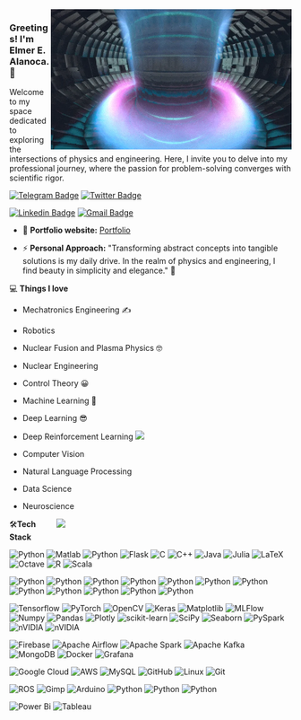 <img align="right" src="fusion_reactor_sim.webp" alt="Coder GIF" width="430" height="250">



### Greetings! I'm Elmer E. Alanoca. 👋

Welcome to my space dedicated to exploring the intersections of physics and engineering. Here, I invite you to delve into my professional journey, where the passion for problem-solving converges with scientific rigor.


[![Telegram Badge](https://img.shields.io/badge/-eealanoca-blue?style=flat-square&logo=Telegram&logoColor=white&link=https://t.me/EEAlanoca)](https://t.me/EEAlanoca)
[![Twitter Badge](https://img.shields.io/badge/-eealanoca-blue?style=flat-square&logo=x&logoColor=white&link=https://www.x.com/eealanoca/)](https://www.x.com/eealanoca)

[![Linkedin Badge](https://img.shields.io/badge/-eealanoca-blue?style=flat-square&logo=Linkedin&logoColor=white&link=https://www.linkedin.com/in/eealanoca/)](https://www.linkedin.com/in/eealanoca)
[![Gmail Badge](https://img.shields.io/badge/-eealanoca@gmail.com-c14438?style=flat-square&logo=Gmail&logoColor=white&link=mailto:eealanoca@gmail.com)](mailto:eealanoca@gmail.com)


- 🎯 **Portfolio website:** [Portfolio](https://eealanoca.github.io/)

-  ⚡ **Personal Approach:** "Transforming abstract concepts into tangible solutions is my daily drive. In the realm of physics and engineering, I find beauty in simplicity and elegance." 🚀

💻 **Things I love**
- Mechatronics Engineering ✍️
- Robotics
- Nuclear Fusion and Plasma Physics 🤓
- Nuclear Engineering
- Control Theory 😀
- Machine Learning 🧐
- Deep Learning 😎
- Deep Reinforcement Learning <img src="https://media.giphy.com/media/WUlplcMpOCEmTGBtBW/giphy.gif" width="30"> 
- Computer Vision
- Natural Language Processing
- Data Science
- Neuroscience


    <a href="https://github.com/anuraghazra/github-readme-stats" title="Go to Source">
      <img align="right" width=420 height="auto" src="https://github-readme-stats.vercel.app/api?username=eealanoca&show_icons=true&theme=dark&border_color=61dafb&hide_border=true&include_all_commits=true" />
    </a>
    
🛠**Tech Stack**

![Python](https://img.shields.io/badge/-Python-000000?style=flat&logo=python)
![Matlab](https://img.shields.io/badge/-Matlab-000000?style=flat&logo=Matlab)
![Python](https://img.shields.io/badge/-LabView-000000?style=flat&logo=labview)
![Flask](https://img.shields.io/badge/-Flask-000000?style=flat&logo=Flask)
![C](https://img.shields.io/badge/-C-000000?style=flat&logo=C)
![C++](https://img.shields.io/badge/-C++-000000?style=flat&logo=C%2B%2B)
![Java](https://img.shields.io/badge/-JAVA-000000?style=flat&logo=openjdk)
![Julia](https://img.shields.io/badge/-Julia-000000?style=flat&logo=julia)
![LaTeX](https://img.shields.io/badge/-LaTeX-000000?style=flat&logo=latex)
![Octave](https://img.shields.io/badge/-Octave-000000?style=flat&logo=Octave)
![R](https://img.shields.io/badge/-R-000000?style=flat&logo=r)
![Scala](https://img.shields.io/badge/-Scala-000000?style=flat&logo=scala)

![Python](https://img.shields.io/badge/-Geant-000000?style=flat&logo=geant)
![Python](https://img.shields.io/badge/-Root-000000?style=flat&logo=root)
![Python](https://img.shields.io/badge/-Qiskit-000000?style=flat&logo=qiskit)
![Python](https://img.shields.io/badge/-Wolfram_Language-000000?style=flat&logo=wolframlanguage)
![Python](https://img.shields.io/badge/-FEniCS-000000?style=flat&logo=fenics)
![Python](https://img.shields.io/badge/-XGC-000000?style=flat&logo=xgc)
![Python](https://img.shields.io/badge/-OpenMC-000000?style=flat&logo=openmc)
![Python](https://img.shields.io/badge/-MCNP-000000?style=flat&logo=mcnp)
![Python](https://img.shields.io/badge/-MOOSE-000000?style=flat&logo=moose)
![Python](https://img.shields.io/badge/-Modelica-000000?style=flat&logo=modelica)
![Python](https://img.shields.io/badge/-OpenFOAM-000000?style=flat&logo=openfoam)
![Python](https://img.shields.io/badge/-JAX-000000?style=flat&logo=jax)

![Tensorflow](https://img.shields.io/badge/-Tensorflow-000000?style=flat&logo=tensorflow)
![PyTorch](https://img.shields.io/badge/-PyTorch-000000?style=flat&logo=pytorch)
![OpenCV](https://img.shields.io/badge/-OpenCV-000000?style=flat&logo=opencv)
![Keras](https://img.shields.io/badge/-Keras-000000?style=flat&logo=keras)
![Matplotlib](https://img.shields.io/badge/-Matplotlib-000000?style=flat&logo=matplotlib)
![MLFlow](https://img.shields.io/badge/-MLFlow-000000?style=flat&logo=mlflow)
![Numpy](https://img.shields.io/badge/-Numpy-000000?style=flat&logo=numpy)
![Pandas](https://img.shields.io/badge/-Pandas-000000?style=flat&logo=pandas)
![Plotly](https://img.shields.io/badge/-Plotly-000000?style=flat&logo=plotly)
![scikit-learn](https://img.shields.io/badge/-Scikit--Learn-000000?style=flat&logo=scikit-learn)
![SciPy](https://img.shields.io/badge/-SciPy-000000?style=flat&logo=scipy)
![Seaborn](https://img.shields.io/badge/-Seaborn-000000?style=flat&logo=seaborn)
![PySpark](https://img.shields.io/badge/-PySpark-000000?style=flat&logo=PySpark)
![nVIDIA](https://img.shields.io/badge/-ONNX-000000?style=flat&logo=onnx)
![nVIDIA](https://img.shields.io/badge/-nVIDIA-000000?style=flat&logo=nvidia)

![Firebase](https://img.shields.io/badge/-Firebase-000000?style=flat&logo=firebase)
![Apache Airflow](https://img.shields.io/badge/-Apache_Airflow-000000?style=flat&logo=Apache%20airflow)
![Apache Spark](https://img.shields.io/badge/-Apache_Spark-000000?style=flat&logo=Apache%20spark)
![Apache Kafka](https://img.shields.io/badge/-Apache_Kafka-000000?style=flat&logo=Apache%20Kafka)
![MongoDB](https://img.shields.io/badge/-MongoDB-000000?style=flat&logo=mongodb)
![Docker](https://img.shields.io/badge/-Docker-000000?style=flat&logo=docker)
![Grafana](https://img.shields.io/badge/-Grafana-000000?style=flat&logo=grafana)

![Google Cloud](https://img.shields.io/badge/-Google_Cloud-000000?style=flat&logo=google-cloud)
![AWS](https://img.shields.io/badge/AWS-000000?style=flat-square&logo=amazon-aws)
![MySQL](https://img.shields.io/badge/-MySQL-000000?style=flat&logo=MySQL)
![GitHub](https://img.shields.io/badge/-GitHub-000000?style=flat&logo=github&logoColor=FFFFFF)
![Linux](https://img.shields.io/badge/-Linux-000000?style=flat&logo=linux&logoColor=FCC624)
![Git](https://img.shields.io/badge/-Git-000000?style=flat&logo=git&logoColor=F05032)

![ROS](https://img.shields.io/badge/-ROS-000000?style=flat&logo=ros)
![Gimp](https://img.shields.io/badge/-Gimp-000000?style=flat&logo=gimp)
![Arduino](https://img.shields.io/badge/-arduino-000000?style=flat&logo=arduino)
![Python](https://img.shields.io/badge/-Eagle-000000?style=flat&logo=eagle)
![Python](https://img.shields.io/badge/-Proteus-000000?style=flat&logo=proteus)
![Python](https://img.shields.io/badge/-MPLAB-000000?style=flat&logo=mplab)

![Power Bi](https://img.shields.io/badge/-Power_Bi-000000?style=flat&logo=powerbi)
![Tableau](https://img.shields.io/badge/-Tableau-000000?style=flat&logo=tableu)

<div align="center">
    <h4 align="center"></h4>
</div>

